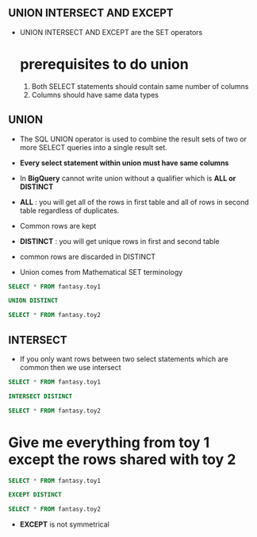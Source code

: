 ## UNION INTERSECT AND EXCEPT

- UNION INTERSECT AND EXCEPT are the SET operators
  # prerequisites to do union
  1. Both SELECT statements should contain same number of columns
  2. Columns should have same data types

## UNION

- The SQL UNION operator is used to combine the result sets of two or more SELECT queries into a single result set.
- **Every select statement within union must have same columns**

- In **BigQuery** cannot write union without a qualifier which is **ALL or DISTINCT**
- **ALL** : you will get all of the rows in first table and all of rows in second table regardless of duplicates.
- Common rows are kept
- **DISTINCT** : you will get unique rows in first and second table
- common rows are discarded in DISTINCT
- Union comes from Mathematical SET terminology

```sql
SELECT * FROM fantasy.toy1

UNION DISTINCT

SELECT * FROM fantasy.toy2
```

## INTERSECT

- If you only want rows between two select statements which are common then we use intersect

```sql
SELECT * FROM fantasy.toy1

INTERSECT DISTINCT

SELECT * FROM fantasy.toy2
```

# Give me everything from toy 1 except the rows shared with toy 2

```sql
SELECT * FROM fantasy.toy1

EXCEPT DISTINCT

SELECT * FROM fantasy.toy2
```

- **EXCEPT** is not symmetrical
